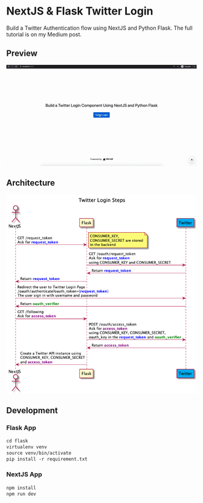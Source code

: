 # NextJS & Flask Twitter Login

Build a Twitter Authentication flow using NextJS and Python Flask. The full tutorial is on my Medium post.

## Preview

![Preview](preview.gif)

## Architecture

![Architecture](architecture.png)


## Development

### Flask App

```
cd flask
virtualenv venv
source venv/bin/activate
pip install -r requirement.txt
```

### NextJS App

```
npm install
npm run dev
```


